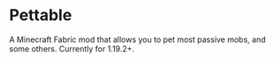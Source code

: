 # Pettable

A Minecraft Fabric mod that allows you to pet most passive mobs, and some others. Currently for 1.19.2+.

